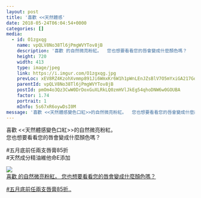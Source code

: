 ```yaml
---
layout: post
title: '喜歡 <<天然體感' 
date: 2018-05-24T06:04:54+0000 
categories: [] 
media:
  - id: O1zgxqg
    name: vpQLV8No38Tl6jPmgWVYTov8jB
    description: '喜歡 的自然微亮粉紅。  您也想要看看您的唇會變成什麼顏色嗎？    五月底前任兩支唇膏85折 ..'   
    height: 720
    width: 413
    type: image/jpeg
    link: https://i.imgur.com/O1zgxqg.jpg
    prevLoc: xEV8RZ4KzohXvmmp891Ji6WmxKr6W1h1pWnLEnJZsBlV7O5mYxiGA217GoGnIgN5OBE3Dpi23mkMy4LpuLmgGBkv2luZ8vpOrMYqHDRJy3prXoUwp6GQN5OghmBKg6Z0Wnuz6LO0oLq5sJ5AKzBZ5EsD1MYPLpwQIQVpzjxPZnUP5ARlKPogTDnGgQVZ9PF3WrYjzB26TZOWDz7yNDt7q46BWornI7RzwKwQ3XIvjxq9oO34TGADolgkP4sZnkGP1RX
    parentId: vpQLV8No38Tl6jPmgWVYTov8jB
    postId: pmOm4o3Qz3CwW0DrDoxGuXLRkLQ0zmHVlJkEg54qhoDNW6w0GOUBA
    factor: 1.74
    portrait: 1
    mInfo: 5s67xR6oywDsI0M
message: '喜歡 <<天然體感變色口紅>>的自然微亮粉紅。  您也想要看看您的唇會變成什麼顏色嗎？    五月底前任兩支唇膏85折  天然成分精油維..'  
---
```


喜歡 <<天然體感變色口紅>>的自然微亮粉紅。  
您也想要看看您的唇會變成什麼顏色嗎？  
  
#五月底前任兩支唇膏85折  
#天然成分精油維他命E添加


[//]: #media:  
<a href="https://i.imgur.com/O1zgxqg.jpg"><img class="postImage" src="https://i.imgur.com/O1zgxqgh.jpg" />  
喜歡 的自然微亮粉紅。
您也想要看看您的唇會變成什麼顏色嗎？

#五月底前任兩支唇膏85折..  
 </a>   
